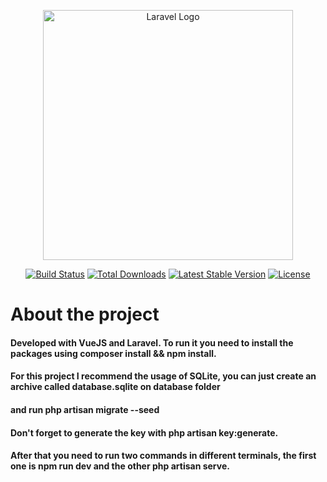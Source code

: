 <p align="center"><a href="https://laravel.com" target="_blank"><img src="https://raw.githubusercontent.com/laravel/art/master/logo-lockup/5%20SVG/2%20CMYK/1%20Full%20Color/laravel-logolockup-cmyk-red.svg" width="400" alt="Laravel Logo"></a></p>

<p align="center">
<a href="https://travis-ci.org/laravel/framework"><img src="https://travis-ci.org/laravel/framework.svg" alt="Build Status"></a>
<a href="https://packagist.org/packages/laravel/framework"><img src="https://img.shields.io/packagist/dt/laravel/framework" alt="Total Downloads"></a>
<a href="https://packagist.org/packages/laravel/framework"><img src="https://img.shields.io/packagist/v/laravel/framework" alt="Latest Stable Version"></a>
<a href="https://packagist.org/packages/laravel/framework"><img src="https://img.shields.io/packagist/l/laravel/framework" alt="License"></a>
</p>

# About the project

#### Developed with VueJS and Laravel. To run it you need to install the packages using **composer install** && **npm install**. <br>
#### For this project I recommend the usage of SQLite, you can just create an archive called **database.sqlite** on database folder <br>
#### and run **php artisan migrate --seed**
#### Don't forget to generate the key with **php artisan key:generate**. <br>
#### After that you need to run two commands in different terminals, the first one is **npm run dev** and the other **php artisan serve**. <br>
